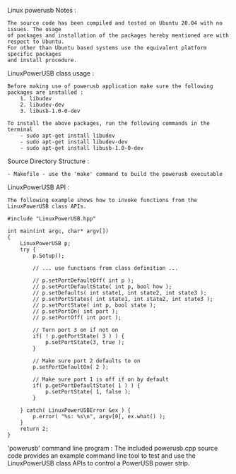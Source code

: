 Linux powerusb Notes :

	The source code has been compiled and tested on Ubuntu 20.04 with no issues. The usage
	of packages and installation of the packages hereby mentioned are with respect to Ubuntu.
	For other than Ubuntu based systems use the equivalent platform specific packages
	and install procedure.

LinuxPowerUSB class usage :
	
	Before making use of powerusb application make sure the following packages are installed :
		1. libudev
		2. libudev-dev
		3. libusb-1.0-0-dev

	To install the above packages, run the following commands in the terminal
		- sudo apt-get install libudev
		- sudo apt-get install libudev-dev
		- sudo apt-get install libusb-1.0-0-dev

Source Directory Structure :

	- Makefile - use the 'make' command to build the powerusb executable

LinuxPowerUSB API :

	The following example shows how to invoke functions from the LinuxPowerUSB class APIs.

	#include "LinuxPowerUSB.hpp"

	int main(int argc, char* argv[])
	{
		LinuxPowerUSB p;
		try {
			p.Setup();

			// ... use functions from class definition ...

			// p.setPortDefaultOff( int p );
			// p.setPortDefaultState( int p, bool how );
			// p.setDefaults( int state1, int state2, int state3 );
			// p.setPortStates( int state1, int state2, int state3 );
			// p.setPortState( int p, bool state );
			// p.setPortOn( int port );
			// p.setPortOff( int port );

			// Turn port 3 on if not on
			if( ! p.getPortState( 3 ) ) {
				p.setPortState(3, true );
			}

			// Make sure port 2 defaults to on
			p.setPortDefaultOn( 2 );

			// Make sure port 1 is off if on by default
			if( p.getPortDefaultState( 1 ) ) {
				p.setPortState( 1, false );
			}

		} catch( LinuxPowerUSBError &ex ) {
			p.error( "%s: %s\n", argv[0], ex.what() );
		}
		return 2;
	}

'powerusb' command line program :
	The included powerusb.cpp source code provides an example command line tool to test and
	use the LinuxPowerUSB class APIs to control a PowerUSB power strip.
